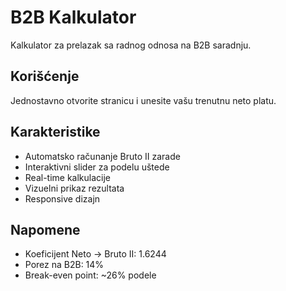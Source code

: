 # B2B Kalkulator

Kalkulator za prelazak sa radnog odnosa na B2B saradnju.

## Korišćenje

Jednostavno otvorite stranicu i unesite vašu trenutnu neto platu.

## Karakteristike

- Automatsko računanje Bruto II zarade
- Interaktivni slider za podelu uštede
- Real-time kalkulacije
- Vizuelni prikaz rezultata
- Responsive dizajn

## Napomene

- Koeficijent Neto → Bruto II: 1.6244
- Porez na B2B: 14%
- Break-even point: ~26% podele